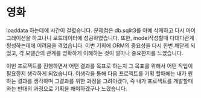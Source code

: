 # 영화 #
loaddata 하는데에 시간이 걸렸습니다.
문제점은 db.sqlit3를 아예 삭제하고 다시 마이그레이션을 하고나니 로드데이터에 성공하였습니다.
또한, model작성할때 다대다관계 형성하는데에 어려움을 겪었습니다. 이번 기회에 ORM의 중요성을 다시 한번 깨닫게 되었고, 각 모델간의 관계를 명확하게 이해하는 것이 얼마나 중요한지를 느꼈습니다.

이번 프로젝트를 진행하면서 어떤 결과를 목표로 하는지 그 목표를 위해서 어떤 작업이 필요한지 생각하게 되었습니다. 이생각을 통해 다음 프로젝트를 기획 할때에는 내가 원하는 결과를 생각하며 그결과를 위한 과정을 그려야겠다, 즉 내가 프로젝트를 개발할때와는 반대의 과정으로 기획을 해야하겠구나 느꼈습니다.